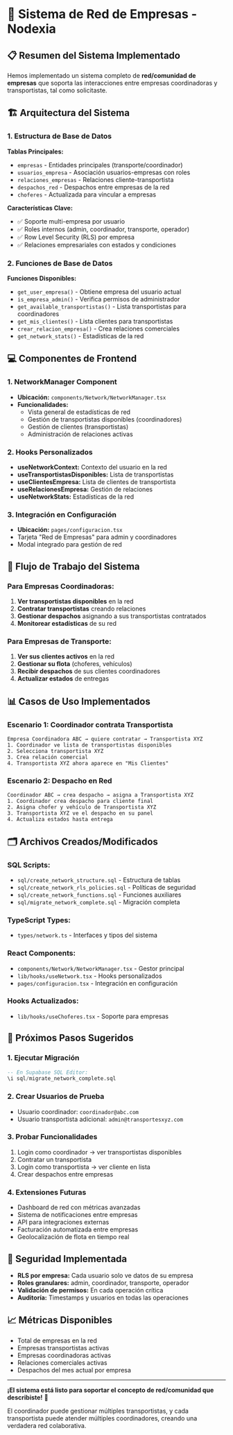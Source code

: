 # 🚀 Sistema de Red de Empresas - Nodexia

## 📋 **Resumen del Sistema Implementado**

Hemos implementado un sistema completo de **red/comunidad de empresas** que soporta las interacciones entre empresas coordinadoras y transportistas, tal como solicitaste.

## 🏗️ **Arquitectura del Sistema**

### **1. Estructura de Base de Datos**

**Tablas Principales:**
- `empresas` - Entidades principales (transporte/coordinador)
- `usuarios_empresa` - Asociación usuarios-empresas con roles
- `relaciones_empresas` - Relaciones cliente-transportista
- `despachos_red` - Despachos entre empresas de la red
- `choferes` - Actualizada para vincular a empresas

**Características Clave:**
- ✅ Soporte multi-empresa por usuario
- ✅ Roles internos (admin, coordinador, transporte, operador)
- ✅ Row Level Security (RLS) por empresa
- ✅ Relaciones empresariales con estados y condiciones

### **2. Funciones de Base de Datos**

**Funciones Disponibles:**
- `get_user_empresa()` - Obtiene empresa del usuario actual
- `is_empresa_admin()` - Verifica permisos de administrador
- `get_available_transportistas()` - Lista transportistas para coordinadores
- `get_mis_clientes()` - Lista clientes para transportistas
- `crear_relacion_empresa()` - Crea relaciones comerciales
- `get_network_stats()` - Estadísticas de la red

## 💻 **Componentes de Frontend**

### **1. NetworkManager Component**
- **Ubicación:** `components/Network/NetworkManager.tsx`
- **Funcionalidades:**
  - Vista general de estadísticas de red
  - Gestión de transportistas disponibles (coordinadores)
  - Gestión de clientes (transportistas)
  - Administración de relaciones activas

### **2. Hooks Personalizados**
- **useNetworkContext:** Contexto del usuario en la red
- **useTransportistasDisponibles:** Lista de transportistas
- **useClientesEmpresa:** Lista de clientes de transportista
- **useRelacionesEmpresa:** Gestión de relaciones
- **useNetworkStats:** Estadísticas de la red

### **3. Integración en Configuración**
- **Ubicación:** `pages/configuracion.tsx`
- Tarjeta "Red de Empresas" para admin y coordinadores
- Modal integrado para gestión de red

## 🎯 **Flujo de Trabajo del Sistema**

### **Para Empresas Coordinadoras:**
1. **Ver transportistas disponibles** en la red
2. **Contratar transportistas** creando relaciones
3. **Gestionar despachos** asignando a sus transportistas contratados
4. **Monitorear estadísticas** de su red

### **Para Empresas de Transporte:**
1. **Ver sus clientes activos** en la red
2. **Gestionar su flota** (choferes, vehículos)
3. **Recibir despachos** de sus clientes coordinadores
4. **Actualizar estados** de entregas

## 📊 **Casos de Uso Implementados**

### **Escenario 1: Coordinador contrata Transportista**
```
Empresa Coordinadora ABC → quiere contratar → Transportista XYZ
1. Coordinador ve lista de transportistas disponibles
2. Selecciona transportista XYZ
3. Crea relación comercial
4. Transportista XYZ ahora aparece en "Mis Clientes"
```

### **Escenario 2: Despacho en Red**
```
Coordinador ABC → crea despacho → asigna a Transportista XYZ
1. Coordinador crea despacho para cliente final
2. Asigna chofer y vehículo de Transportista XYZ
3. Transportista XYZ ve el despacho en su panel
4. Actualiza estados hasta entrega
```

## 🗂️ **Archivos Creados/Modificados**

### **SQL Scripts:**
- `sql/create_network_structure.sql` - Estructura de tablas
- `sql/create_network_rls_policies.sql` - Políticas de seguridad
- `sql/create_network_functions.sql` - Funciones auxiliares
- `sql/migrate_network_complete.sql` - Migración completa

### **TypeScript Types:**
- `types/network.ts` - Interfaces y tipos del sistema

### **React Components:**
- `components/Network/NetworkManager.tsx` - Gestor principal
- `lib/hooks/useNetwork.tsx` - Hooks personalizados
- `pages/configuracion.tsx` - Integración en configuración

### **Hooks Actualizados:**
- `lib/hooks/useChoferes.tsx` - Soporte para empresas

## 🚀 **Próximos Pasos Sugeridos**

### **1. Ejecutar Migración**
```sql
-- En Supabase SQL Editor:
\i sql/migrate_network_complete.sql
```

### **2. Crear Usuarios de Prueba**
- Usuario coordinador: `coordinador@abc.com`
- Usuario transportista adicional: `admin@transportesxyz.com`

### **3. Probar Funcionalidades**
1. Login como coordinador → ver transportistas disponibles
2. Contratar un transportista
3. Login como transportista → ver cliente en lista
4. Crear despachos entre empresas

### **4. Extensiones Futuras**
- Dashboard de red con métricas avanzadas
- Sistema de notificaciones entre empresas
- API para integraciones externas
- Facturación automatizada entre empresas
- Geolocalización de flota en tiempo real

## 🔐 **Seguridad Implementada**

- **RLS por empresa:** Cada usuario solo ve datos de su empresa
- **Roles granulares:** admin, coordinador, transporte, operador
- **Validación de permisos:** En cada operación crítica
- **Auditoría:** Timestamps y usuarios en todas las operaciones

## 📈 **Métricas Disponibles**

- Total de empresas en la red
- Empresas transportistas activas
- Empresas coordinadoras activas
- Relaciones comerciales activas
- Despachos del mes actual por empresa

---

**¡El sistema está listo para soportar el concepto de red/comunidad que describiste!** 🎉

El coordinador puede gestionar múltiples transportistas, y cada transportista puede atender múltiples coordinadores, creando una verdadera red colaborativa.